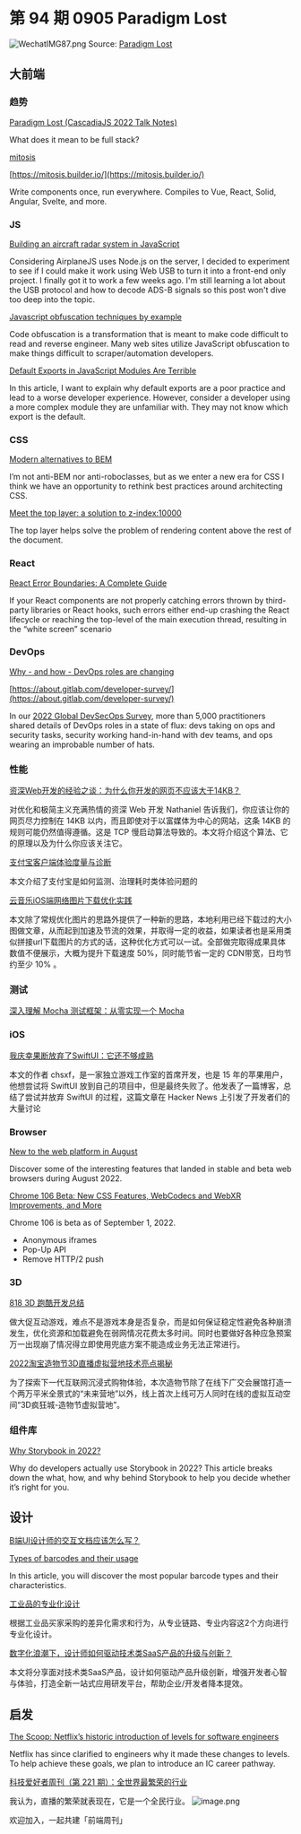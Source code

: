 # 第 94 期 0905 Paradigm Lost
![WechatIMG87.png](https://cdn.nlark.com/yuque/0/2022/png/85771/1662339194573-edc07638-a65c-4ca3-8f8a-1f0d44ad94bf.png#clientId=u164f7a19-8ccd-4&crop=0&crop=0&crop=1&crop=1&from=ui&height=317&id=u93afb218&margin=%5Bobject%20Object%5D&name=WechatIMG87.png&originHeight=1266&originWidth=2292&originalType=binary&ratio=1&rotation=0&showTitle=false&size=449255&status=done&style=none&taskId=u381bddf2-4caa-43dc-a0c6-e92421ffdd1&title=&width=573)
Source: [Paradigm Lost](https://docs.google.com/presentation/d/1bGi3KimlbuS0iLG5CCaUnIrzfOno4IbhaZdbI8oBrNQ/edit#slide=id.g149ba0bf215_0_10)
## 大前端
### 趋势
[Paradigm Lost (CascadiaJS 2022 Talk Notes)](https://www.swyx.io/paradigm-lost/)

What does it mean to be full stack?

[mitosis](https://github.com/BuilderIO/mitosis)


[https://mitosis.builder.io/](https://mitosis.builder.io/)

Write components once, run everywhere. Compiles to Vue, React, Solid, Angular, Svelte, and more.

### JS
[Building an aircraft radar system in JavaScript](https://charliegerard.dev/blog/aircraft-radar-system-rtl-sdr-web-usb/)

Considering AirplaneJS uses Node.js on the server, I decided to experiment to see if I could make it work using Web USB to turn it into a front-end only project. I finally got it to work a few weeks ago. I'm still learning a lot about the USB protocol and how to decode ADS-B signals so this post won't dive too deep into the topic.

[Javascript obfuscation techniques by example](https://www.trickster.dev/post/javascript-obfuscation-techniques-by-example/)

Code obfuscation is a transformation that is meant to make code difficult to read and reverse engineer. Many web sites utilize JavaScript obfuscation to make things difficult to scraper/automation developers.

[Default Exports in JavaScript Modules Are Terrible](https://www.lloydatkinson.net/posts/2022/default-exports-in-javascript-modules-are-terrible/)

In this article, I want to explain why default exports are a poor practice and lead to a worse developer experience. However, consider a developer using a more complex module they are unfamiliar with. They may not know which export is the default.

### CSS
[Modern alternatives to BEM](https://daverupert.com/2022/08/modern-alternatives-to-bem/)

I’m not anti-BEM nor anti-roboclasses, but as we enter a new era for CSS I think we have an opportunity to rethink best practices around architecting CSS.

[Meet the top layer: a solution to z-index:10000](https://developer.chrome.com/blog/what-is-the-top-layer/)

The top layer helps solve the problem of rendering content above the rest of the document.

### React
[React Error Boundaries: A Complete Guide](https://meticulous.ai/blog/react-error-boundaries-complete-guide/)

If your React components are not properly catching errors thrown by third-party libraries or React hooks, such errors either end-up crashing the React lifecycle or reaching the top-level of the main execution thread, resulting in the “white screen” scenario

### DevOps
[Why - and how - DevOps roles are changing](https://about.gitlab.com/blog/2022/08/31/the-changing-roles-in-devsecops/)


[https://about.gitlab.com/developer-survey/](https://about.gitlab.com/developer-survey/)

In our [2022 Global DevSecOps Survey](https://about.gitlab.com/developer-survey/), more than 5,000 practitioners shared details of DevOps roles in a state of flux: devs taking on ops and security tasks, security working hand-in-hand with dev teams, and ops wearing an improbable number of hats.

### 性能
[资深Web开发的经验之谈：为什么你开发的网页不应该大于14KB？](https://mp.weixin.qq.com/s/PxSMjOxJWlpLxdvTM4jLWQ)

对优化和极简主义充满热情的资深 Web 开发 Nathaniel 告诉我们，你应该让你的网页尽力控制在 14KB 以内，而且即使对于以富媒体为中心的网站，这条 14KB 的规则可能仍然值得遵循。这是 TCP 慢启动算法导致的。本文将介绍这个算法、它的原理以及为什么你应该关注它。

[支付宝客户端体验度量与诊断](https://mp.weixin.qq.com/s/AFdgPD69D0xj5Xu9m_PIVQ)

本文介绍了支付宝是如何监测、治理耗时类体验问题的

[云音乐iOS端网络图片下载优化实践](https://mp.weixin.qq.com/s/R1XLp9hjHDBdYcOI6w8psw)

本文除了常规优化图片的思路外提供了一种新的思路，本地利用已经下载过的大小图做文章，从而起到加速及节流的效果，并取得一定的收益，如果读者也是采用类似拼接url下载图片的方式的话，这种优化方式可以一试。全部做完取得成果具体数值不便展示，大概为提升下载速度 50%，同时能节省一定的 CDN带宽，日均节约至少 10% 。

### 测试
[深入理解 Mocha 测试框架：从零实现一个 Mocha](https://mp.weixin.qq.com/s/VMGSf-nsy3P1GOZioccMXw)


### iOS
[我庆幸果断放弃了SwiftUI：它还不够成熟](https://mp.weixin.qq.com/s/ov7dRn2ksFklSQa_CsJuEg)

本文的作者 chsxf，是一家独立游戏工作室的首席开发，也是 15 年的苹果用户，他想尝试将 SwiftUI 放到自己的项目中，但是最终失败了。他发表了一篇博客，总结了尝试并放弃 SwiftUI 的过程，这篇文章在 Hacker News 上引发了开发者们的大量讨论

### Browser
[New to the web platform in August](https://web.dev/web-platform-08-2022/)

Discover some of the interesting features that landed in stable and beta web browsers during August 2022.

[Chrome 106 Beta: New CSS Features, WebCodecs and WebXR Improvements, and More](https://blog.chromium.org/2022/09/chrome-106-beta-new-css-features.html)

Chrome 106 is beta as of September 1, 2022.

- Anonymous iframes
- Pop-Up API
- Remove HTTP/2 push

### 3D
[818 3D 跑酷开发总结](https://mp.weixin.qq.com/s/bF81UWe2UN71ODLyLioudA)

做大促互动游戏，难点不是游戏本身是否复杂，而是如何保证稳定性避免各种崩溃发生，优化资源和加载避免在弱网情况花费太多时间。同时也要做好各种应急预案万一出现崩了情况得立即使用兜底方案不能造成业务无法正常进行。

[2022淘宝造物节3D直播虚拟营地技术亮点揭秘](https://mp.weixin.qq.com/s/xNKAra5MM4cjMamxhF23uA)

为了探索下一代互联网沉浸式购物体验，本次造物节除了在线下广交会展馆打造一个两万平⽶全景式的“未来营地”以外，线上首次上线可万人同时在线的虚拟互动空间“3D疯狂城-造物节虚拟营地”。

### 组件库
[Why Storybook in 2022?](https://medium.com/storybookjs/why-storybook-in-2022-53bc2f0f38b8)

Why do developers actually use Storybook in 2022? This article breaks down the what, how, and why behind Storybook to help you decide whether it’s right for you.

## 设计
[B端UI设计师的交互文档应该怎么写？](https://mp.weixin.qq.com/s/1dJqVbrqdtsZLiSJ-BVvMw)


[Types of barcodes and their usage](https://scanbot.io/blog/types-of-barcodes/)

In this article, you will discover the most popular barcode types and their characteristics.

[工业品的专业化设计](https://mp.weixin.qq.com/s/Ldh9BFEMP-6vye7Hd-TUdw)

根据工业品买家采购的差异化需求和行为，从专业链路、专业内容这2个方向进行专业化设计。

[数字化浪潮下，设计师如何驱动技术类SaaS产品的升级与创新？](https://mp.weixin.qq.com/s/ioCRUVQEZCQyyfdpfSsm0Q)

本文将分享面对技术类SaaS产品，设计如何驱动产品升级创新，增强开发者心智与体验，打造全新一站式应用研发平台，帮助企业/开发者降本提效。

## 启发
[The Scoop: Netflix’s historic introduction of levels for software engineers](https://blog.pragmaticengineer.com/netflix-levels/)

Netflix has since clarified to engineers why it made these changes to levels. To help achieve these goals, we plan to introduce an IC career pathway.

[科技爱好者周刊（第 221 期）：全世界最繁荣的行业](http://www.ruanyifeng.com/blog/2022/09/weekly-issue-221.html)

我认为，直播的繁荣就表现在，它是一个全民行业。
![image.png](https://cdn.nlark.com/yuque/0/2020/png/85771/1605930034828-7fc81343-651f-4a15-8465-eebe5a23cf61.png#crop=0&crop=0&crop=1&crop=1&height=31&id=C5Hpa&margin=%5Bobject%20Object%5D&name=image.png&originHeight=90&originWidth=2186&originalType=binary&ratio=1&rotation=0&showTitle=false&size=14325&status=done&style=none&title=&width=746)


欢迎加入，一起共建「前端周刊」

